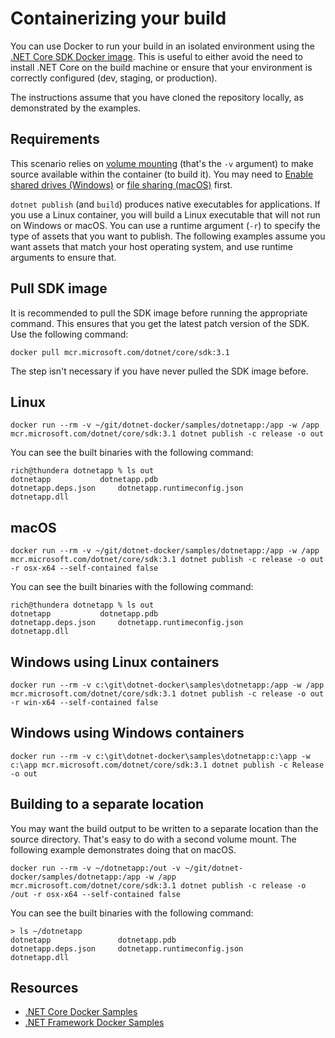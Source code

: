 # Containerizing your build

You can use Docker to run your build in an isolated environment using the [.NET Core SDK Docker image](https://hub.docker.com/_/microsoft-dotnet-core-sdk/). This is useful to either avoid the need to install .NET Core on the build machine or ensure that your environment is correctly configured (dev, staging, or production).

The instructions assume that you have cloned the repository locally, as demonstrated by the examples.

## Requirements

This scenario relies on [volume mounting](https://docs.docker.com/engine/admin/volumes/volumes/) (that's the `-v` argument) to make source available within the container (to build it). You may need to [Enable shared drives (Windows)](https://docs.docker.com/docker-for-windows/#shared-drives) or [file sharing (macOS)](https://docs.docker.com/docker-for-mac/#file-sharing) first.

`dotnet publish` (and `build`) produces native executables for applications. If you use a Linux container, you will build a Linux executable that will not run on Windows or macOS. You can use a runtime argument (`-r`) to specify the type of assets that you want to publish. The following examples assume you want assets that match your host operating system, and use runtime arguments to ensure that.

## Pull SDK image

It is recommended to pull the SDK image before running the appropriate command. This ensures that you get the latest patch version of the SDK. Use the following command:

```console
docker pull mcr.microsoft.com/dotnet/core/sdk:3.1
```

The step isn't necessary if you have never pulled the SDK image before.

## Linux

```console
docker run --rm -v ~/git/dotnet-docker/samples/dotnetapp:/app -w /app mcr.microsoft.com/dotnet/core/sdk:3.1 dotnet publish -c release -o out
```

You can see the built binaries with the following command:

```console
rich@thundera dotnetapp % ls out
dotnetapp			dotnetapp.pdb
dotnetapp.deps.json		dotnetapp.runtimeconfig.json
dotnetapp.dll
```

## macOS

```console
docker run --rm -v ~/git/dotnet-docker/samples/dotnetapp:/app -w /app mcr.microsoft.com/dotnet/core/sdk:3.1 dotnet publish -c release -o out -r osx-x64 --self-contained false
```

You can see the built binaries with the following command:

```console
rich@thundera dotnetapp % ls out
dotnetapp			dotnetapp.pdb
dotnetapp.deps.json		dotnetapp.runtimeconfig.json
dotnetapp.dll
```

## Windows using Linux containers

```console
docker run --rm -v c:\git\dotnet-docker\samples\dotnetapp:/app -w /app mcr.microsoft.com/dotnet/core/sdk:3.1 dotnet publish -c release -o out -r win-x64 --self-contained false
```

## Windows using Windows containers

```console
docker run --rm -v c:\git\dotnet-docker\samples\dotnetapp:c:\app -w c:\app mcr.microsoft.com/dotnet/core/sdk:3.1 dotnet publish -c Release -o out
```

## Building to a separate location

You may want the build output to be written to a separate location than the source directory. That's easy to do with a second volume mount. The following example demonstrates doing that on macOS.

```console
docker run --rm -v ~/dotnetapp:/out -v ~/git/dotnet-docker/samples/dotnetapp:/app -w /app mcr.microsoft.com/dotnet/core/sdk:3.1 dotnet publish -c release -o /out -r osx-x64 --self-contained false
```

You can see the built binaries with the following command:

```console
> ls ~/dotnetapp
dotnetapp			    dotnetapp.pdb
dotnetapp.deps.json		dotnetapp.runtimeconfig.json
dotnetapp.dll
```

## Resources

* [.NET Core Docker Samples](../README.md)
* [.NET Framework Docker Samples](https://github.com/microsoft/dotnet-framework-docker/blob/master/samples/README.md)
